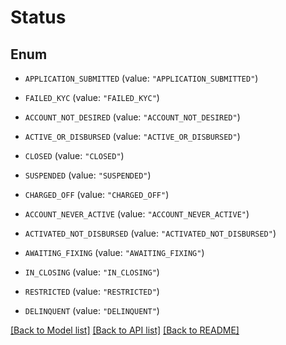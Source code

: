# Status

## Enum


* `APPLICATION_SUBMITTED` (value: `"APPLICATION_SUBMITTED"`)

* `FAILED_KYC` (value: `"FAILED_KYC"`)

* `ACCOUNT_NOT_DESIRED` (value: `"ACCOUNT_NOT_DESIRED"`)

* `ACTIVE_OR_DISBURSED` (value: `"ACTIVE_OR_DISBURSED"`)

* `CLOSED` (value: `"CLOSED"`)

* `SUSPENDED` (value: `"SUSPENDED"`)

* `CHARGED_OFF` (value: `"CHARGED_OFF"`)

* `ACCOUNT_NEVER_ACTIVE` (value: `"ACCOUNT_NEVER_ACTIVE"`)

* `ACTIVATED_NOT_DISBURSED` (value: `"ACTIVATED_NOT_DISBURSED"`)

* `AWAITING_FIXING` (value: `"AWAITING_FIXING"`)

* `IN_CLOSING` (value: `"IN_CLOSING"`)

* `RESTRICTED` (value: `"RESTRICTED"`)

* `DELINQUENT` (value: `"DELINQUENT"`)


[[Back to Model list]](../README.md#documentation-for-models) [[Back to API list]](../README.md#documentation-for-api-endpoints) [[Back to README]](../README.md)



